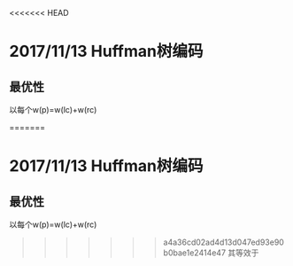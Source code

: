 <<<<<<< HEAD
# 2017/11/13 Huffman树编码

## 最优性

以每个w(p)=w(lc)+w(rc)

=======
# 2017/11/13 Huffman树编码

## 最优性

以每个w(p)=w(lc)+w(rc)

>>>>>>> a4a36cd02ad4d13d047ed93e90b0bae1e2414e47
其等效于